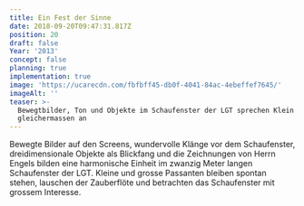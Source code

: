 ```yaml
---
title: Ein Fest der Sinne
date: 2018-09-20T09:47:31.817Z
position: 20
draft: false
Year: '2013'
concept: false
planning: true
implementation: true
image: 'https://ucarecdn.com/fbfbff45-db0f-4041-84ac-4ebeffef7645/'
imageAlt: ''
teaser: >-
  Bewegtbilder, Ton und Objekte im Schaufenster der LGT sprechen Klein und Gross
  gleichermassen an
---
```

Bewegte Bilder auf den Screens, wundervolle Klänge vor dem Schaufenster, dreidimensionale Objekte als Blickfang und die Zeichnungen von Herrn Engels bilden eine harmonische Einheit im zwanzig Meter langen Schaufenster der LGT. Kleine und grosse Passanten bleiben spontan stehen, lauschen der Zauberflöte und betrachten das Schaufenster mit grossem Interesse.
